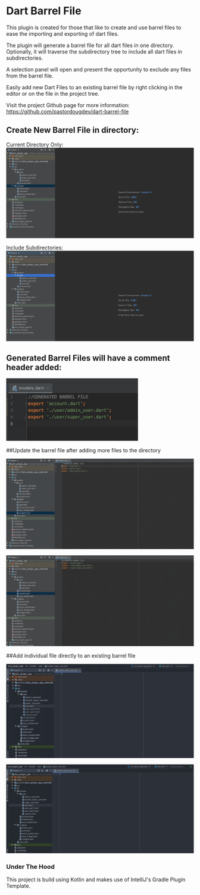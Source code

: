 # Dart Barrel File
<!-- Plugin description -->
This plugin is created for those that like to create and use barrel files to ease the importing and exporting of dart files.

The plugin will generate a barrel file for all dart files in one directory.  Optionally, it will traverse the subdirectory tree to include all dart files in subdirectories.

A selection panel will open and present the opportunity to exclude any files from the barrel file.  

Easily add new Dart Files to an existing barrel file by right clicking in the editor or on the file in the project tree.

Visit the project Github page for more information:  https://github.com/pastordougdev/dart-barrel-file

<!-- Plugin description end -->
## Create New Barrel File in directory:

Current Directory Only:
![Usage](img/new_barrel_file.gif)

Include Subdirectories:
![Usage](img/new_barrel_with_subs.gif)

## Generated Barrel Files will have a comment header added:

![ScreenShot](img/barrel-file-screenshot.png)

##Update the barrel file after adding more files to the directory

![Usage](img/refresh_barrel_file.gif)

![Usage](img/refresh_barrel_with_subs.gif)

##Add individual file directly to an existing barrel file

![Usage](img/add_to_barrel_editor.gif)

![Usage](img/add_to_barrel_tree.gif)

### Under The Hood

This project is build using Kotlin and makes use of IntelliJ's Gradle Plugin Template.


